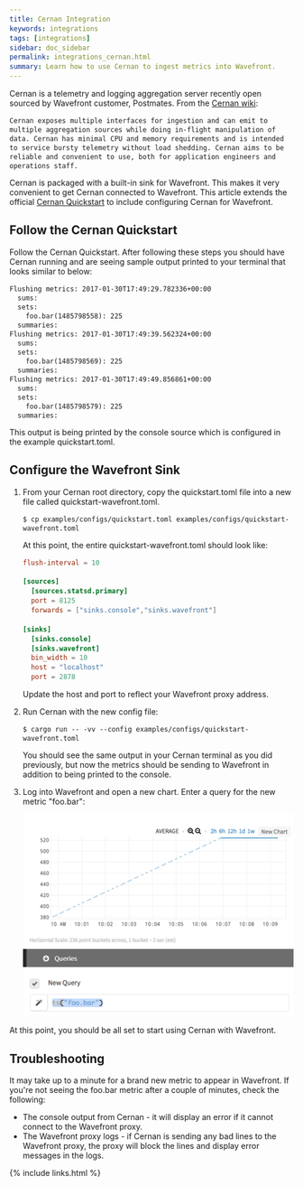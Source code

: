 ```yaml
---
title: Cernan Integration
keywords: integrations
tags: [integrations]
sidebar: doc_sidebar
permalink: integrations_cernan.html
summary: Learn how to use Cernan to ingest metrics into Wavefront.
---
```


Cernan is a telemetry and logging aggregation server recently open sourced by Wavefront customer, Postmates. From the [Cernan wiki](https://github.com/postmates/cernan/wiki):

```quote
Cernan exposes multiple interfaces for ingestion and can emit to multiple aggregation sources while doing in-flight manipulation of data. Cernan has minimal CPU and memory requirements and is intended to service bursty telemetry without load shedding. Cernan aims to be reliable and convenient to use, both for application engineers and operations staff.
```

Cernan is packaged with a built-in sink for Wavefront. This makes it very convenient to get Cernan connected to Wavefront. This article extends the official [Cernan Quickstart](https://github.com/postmates/cernan/wiki/Quickstart) to include configuring Cernan for Wavefront.

## Follow the Cernan Quickstart

Follow the Cernan Quickstart. After following these steps you should have Cernan running and are seeing sample output printed to your terminal that looks similar to below:

```
Flushing metrics: 2017-01-30T17:49:29.782336+00:00  
  sums:  
  sets:  
    foo.bar(1485798558): 225  
  summaries:  
Flushing metrics: 2017-01-30T17:49:39.562324+00:00  
  sums:  
  sets:  
    foo.bar(1485798569): 225  
  summaries:  
Flushing metrics: 2017-01-30T17:49:49.856861+00:00  
  sums:  
  sets:  
    foo.bar(1485798579): 225  
  summaries:
```

This output is being printed by the console source which is configured in the example quickstart.toml.

## Configure the Wavefront Sink

 1. From your Cernan root directory, copy the quickstart.toml file into a new file called quickstart-wavefront.toml.

    ```shell
    $ cp examples/configs/quickstart.toml examples/configs/quickstart-wavefront.toml  
    ```
    At this point, the entire quickstart-wavefront.toml should look like:

    ```conf
    flush-interval = 10  
      
    [sources]  
      [sources.statsd.primary]  
      port = 8125  
      forwards = ["sinks.console","sinks.wavefront"]  
      
    [sinks]  
      [sinks.console]  
      [sinks.wavefront]  
      bin_width = 10  
      host = "localhost"  
      port = 2878  
    ```

    Update the host and port to reflect your Wavefront proxy address.
 
 1. Run Cernan with the new config file:

    ```shell
    $ cargo run -- -vv --config examples/configs/quickstart-wavefront.toml 
    ```

    You should see the same output in your Cernan terminal as you did previously, but now the metrics should be sending to Wavefront in addition to being printed to the console. 
    
 1. Log into Wavefront and open a new chart. Enter a query for the new metric "foo.bar":

    ![cernan](images/cernan.png)

At this point, you should be all set to start using Cernan with Wavefront.
 
## Troubleshooting
 
It may take up to a minute for a brand new metric to appear in Wavefront. If you're not seeing the foo.bar metric after a couple of minutes, check the following:

- The console output from Cernan - it will display an error if it cannot connect to the Wavefront proxy.
- The Wavefront proxy logs - if Cernan is sending any bad lines to the Wavefront proxy, the proxy will block the lines and display error messages in the logs.

{% include links.html %}
